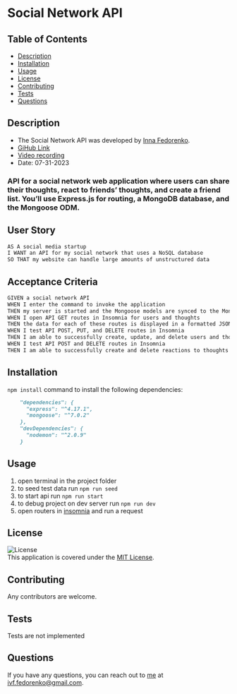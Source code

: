 # Social Network API
## Table of Contents
- [Description](#description)
- [Installation]( #installation)
- [Usage](#usage)
- [License](#license)
- [Contributing](#contributing)
- [Tests](#tests)
- [Questions](#questions) 
##  Description
- The Social Network API was developed by [Inna Fedorenko](https://github.com/InnaFedorenko).
- [GiHub Link](https://github.com/InnaFedorenko/social_network_API_if)
- [Video recording](https://drive.google.com/file/d/1e0d1YjECq7P4AtxuTdHW6YWYusIOFQQ2/view)
- Date: 07-31-2023

### API for a social network web application where users can share their thoughts, react to friends’ thoughts, and create a friend list. You’ll use Express.js for routing, a MongoDB database, and the Mongoose ODM. 

## User Story

```md
AS A social media startup
I WANT an API for my social network that uses a NoSQL database
SO THAT my website can handle large amounts of unstructured data
```

## Acceptance Criteria

```md
GIVEN a social network API
WHEN I enter the command to invoke the application
THEN my server is started and the Mongoose models are synced to the MongoDB database
WHEN I open API GET routes in Insomnia for users and thoughts
THEN the data for each of these routes is displayed in a formatted JSON
WHEN I test API POST, PUT, and DELETE routes in Insomnia
THEN I am able to successfully create, update, and delete users and thoughts in my database
WHEN I test API POST and DELETE routes in Insomnia
THEN I am able to successfully create and delete reactions to thoughts and add and remove friends to a user’s friend list
```


##  Installation
`npm install` command to install the following dependencies:
```md
    "dependencies": {
      "express": "^4.17.1",
      "mongoose": "^7.0.2"
    },
    "devDependencies": {
      "nodemon": "^2.0.9"
    }
```


##  Usage
1. open terminal in the project folder
2. to seed test data run `npm run seed`
3. to start api run `npm run start`
4. to debug project on dev server run `npm run dev`
4. open routers in [insomnia](Documentation/Insomnia_SN_API.json) and run a request


## License
![License](https://img.shields.io/badge/License-MIT-yellow.svg)  
  This application is covered under the [MIT License](https://opensource.org/licenses/MIT).
##  Contributing
Any contributors are welcome.
##  Tests
Tests are not implemented 

##  Questions
If you have any questions, you can reach out to [me](https://github.com/InnaFedorenko) at 
[ivf.fedorenko@gmail.com](mailto:ivf.fedorenko@gmail.com).